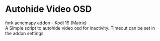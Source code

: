 # Autohide Video OSD
fork aenemapy addon - Kodi 19 (Matrix)<br />
A Simple script to autohide video osd for inactivity. Timeout can be set in the addon settings.

